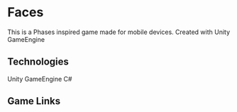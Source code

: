 <h1>Faces</h1>
This is a Phases inspired game made for mobile devices. 
Created with Unity GameEngine

<h2>Technologies</h2>
Unity GameEngine
C#


<h2>Game Links</h2>
